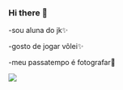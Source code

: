 ### Hi there 👋

-sou aluna do jk✨

-gosto de jogar vôlei✨

-meu passatempo é fotografar🔭 

![](https://i.pinimg.com/originals/3d/59/f8/3d59f897a359254581fcafce96f891c5.jpg)

<!--
**benites06/benites06** is a ✨ _special_ ✨ repository because its `README.md` (this file) appears on your GitHub profile.

Here are some ideas to get you started:

- 🔭 I’m currently working on ...
- 🌱 I’m currently learning ...
- 👯 I’m looking to collaborate on ...
- 🤔 I’m looking for help with ...
- 💬 Ask me about ...
- 📫 How to reach me: ...
- 😄 Pronouns: ...
- ⚡ Fun fact: ...
-->
